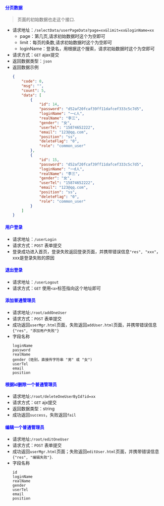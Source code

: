 #### <font color="blue">分页数据</font>
> 页面的初始数据也走这个接口.
- 请求地址：`/selectData/userPageData?page=xx&limit=xx&loginName=xx`
  + page：第几页,请求初始数据时这个为空即可
  + limit：每页的条数,请求初始数据时这个为空即可
  + loginName：登录名，用根据这个搜索，请求初始数据时这个为空即可
- 请求方式：`GET` ajax提交
- 返回数据类型：`json`
- 返回数据示例
    ```json
    {
        "code": 0,
        "msg": "",
        "count": 5,
        "data": [
            {
                "id": 14,
                "password": "d52af20fcaf39ff11dafcef333c5c7d5",
                "loginName": "一c人",
                "realName": "李三",
                "gender": "女",
                "userTel": "15874652222",
                "email": "123@qq.com",
                "position": "ss",
                "deleteFlag": "0",
                "role": "common_user"
            },
            {
                "id": 15,
                "password": "d52af20fcaf39ff11dafcef333c5c7d5",
                "loginName": "一d人",
                "realName": "李三",
                "gender": "女",
                "userTel": "15874652222",
                "email": "123@qq.com",
                "position": "ss",
                "deleteFlag": "0",
                "role": "common_user"
            }
        ]
    }
    ```

#### <font color="blue">用户登录</font>
- 请求地址：`/userLogin`
- 请求方式：`POST` 表单提交
- 登录成功进入首页，登录失败返回登录页面，并携带错误信息`"res", "xxx"`，xxx是登录失败的原因

#### <font color="blue">退出登录</font>
- 请求地址：`/userLogout`
- 请求方式：`GET` 使用`<a>`标签指向这个地址即可

#### <font color="blue">添加普通管理员</font>
- 请求地址:`/root/addOneUser`
- 请求方式：`POST` 表单提交
- 成功返回`userMgr.html`页面，失败返回`addUser.html`页面，并携带错误信息`{"res", "添加用户失败"}`
- 字段名称
    ```
    loginName
    password
    realName
    gender (姓别，直接传字符串 "男" 或 "女")
    userTel
    email
    position
    ```
  
#### <font color="blue">根据id删除一个普通管理员</font>
- 请求地址:`/root/deleteOneUserById?id=xx`
- 请求方式：`GET`  ajx提交
- 返回数据类型：string
- 成功返回`success`，失败返回`fail`

#### <font color="blue">编辑一个普通管理员</font>
- 请求地址:`/root/editOneUser`
- 请求方式：`POST`  表单提交
- 成功返回`userMgr.html`页面；失败返回`editUser.html`页面，并携带错误信息`{"res", "编辑失败"}`.
- 字段名称
    ```
    id
    loginName
    realName
    gender
    userTel
    email
    position
    ```